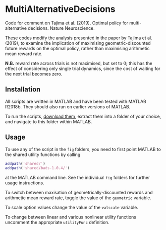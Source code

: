 # MultiAlternativeDecisions
Code for comment on Tajima et al. (2019). Optimal policy for multi-alternative decisions. Nature Neuroscience.

These codes modify the analysis presented in the paper by Tajima et al. (2019), to examine the implication of maximising geometric-discounted future rewards on the optimal policy, rather than maximising arithmetic mean reward rate.

**N.B.** reward rate across trials is not maximised, but set to 0; this has the effect of considering only single trial dynamics, since the cost of waiting for the next trial becomes zero. 

## Installation

All scripts are written in MATLAB and have been tested with MATLAB R2018b. They should also run on earlier versions of MATLAB.

To run the scripts, [download them](https://github.com/DrugowitschLab/MultiAlternativeDecisions/archive/master.zip), extract them into a folder of your choice, and navigate to this folder within MATLAB.

## Usage

To use any of the script in the `fig` folders, you need to first point MATLAB to the shared utility functions by calling
```Matlab
addpath('shared/')
addpath('shared/bads-1.0.4/')
```
at the MATLAB command line. See the individual `fig` folders for further usage instructions.

To switch between maxisation of geometrically-discounted rewards and arithmetic mean reward rate, toggle the value of the `geometric` variable.

To scale option values change the value of the `valscale` variable.

To change between linear and various nonlinear utility functions uncomment the appropriate `utilityFunc` definition.
